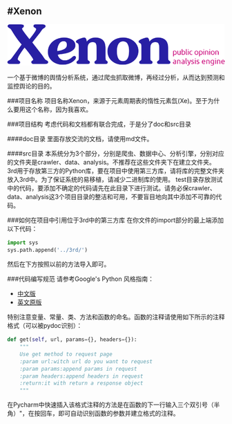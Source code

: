 #Xenon
----------

![Xenon ico](xenon.png)

一个基于微博的舆情分析系统，通过爬虫抓取微博，再经过分析，从而达到预测和监控舆论的目的。

###项目名称
项目名称Xenon，来源于元素周期表的惰性元素氙(Xe)。至于为什么要用这个名称，因为我喜欢。

###项目结构
考虑代码和文档都有联合完成，于是分了doc和src目录

####doc目录
里面存放交流的文档，请使用md文件。

####src目录
本系统分为3个部分，分别是爬虫、数据中心、分析引擎，分别对应的文件夹是crawler、data、analysis。不推荐在这些文件夹下在建立文件夹。
3rd用于存放第三方的Python库，要在项目中使用第三方库，请将库的完整文件夹放入3rd中。为了保证系统的易移植，请减少二进制库的使用。
test目录存放测试中的代码，要添加不确定的代码请先在此目录下进行测试。请务必保crawler、data、analysis这3个项目目录的整洁和可用，不要盲目地向其中添加不可靠的代码。

###如何在项目中引用位于3rd中的第三方库
在你文件的import部分的最上端添加以下代码：
```Python
import sys
sys.path.append('../3rd/')
```
然后在下方按照以前的方法导入即可。

###代码编写规范
请参考Google's Python 风格指南：

- [中文版](http://zh-google-styleguide.readthedocs.org/en/latest/google-python-styleguide/ 'http://zh-google-styleguide.readthedocs.org/en/latest/google-python-styleguide/')
- [英文原版](http://google-styleguide.googlecode.com/svn/trunk/pyguide.html 'http://google-styleguide.googlecode.com/svn/trunk/pyguide.html')

特别注意变量、常量、类、方法和函数的命名。函数的注释请使用如下所示的注释格式（可以被pydoc识别）：
```Python
def get(self, url, params={}, headers={}):
    """
    Use get method to request page
    :param url:witch url do you want to request
    :param params:append params in request
    :param headers:append headers in request
    :return:it with return a response object
    """
```
在Pycharm中快速插入该格式注释的方法是在函数的下一行输入三个双引号（半角）"，在按回车，即可自动识别函数的参数并建立格式的注释。
